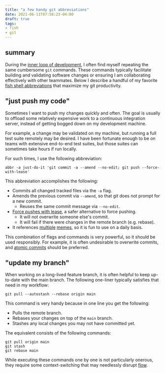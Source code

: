```yaml
---
title: "a few handy git abbreviations"
date: 2021-06-11T07:58:23-04:00
draft: true
tags:
- fish
- git
---
```


## summary

During the [inner loop of development](https://www.getambassador.io/docs/telepresence/latest/concepts/devloop/#what-is-the-inner-dev-loop), I often find myself repeating the same cumbersome `git` commands. 
These commands typically facilitate building and validating software changes or ensuring I am collaborating effectively with other teammates. Below I describe a handful of my favorite [fish shell abbreviations](/posts/docker-fish-abbreviations/) that maximize my git productivity.

## "just push my code"

Sometimes I want to push my changes quickly and often. The goal is usually to offload some relatively expensive work to a continuous integration server, instead of getting bogged down on my development machine.

For example, a change may be validated on my machine, but running a full test suite remotely may be desired. I have been fortunate enough to be on teams with extensive end-to-end test suites, but those suites can sometimes take hours if run locally.  

For such times, I use the following abbreviation:

```shell
abbr -a just-do-it 'git commit -a --amend --no-edit; git push --force-with-lease'
```

This abbreviation accomplishes the following:
* Commits all changed tracked files via the `-a` flag.
* Amends the previous commit via `--amend`, so that git does not prompt for a new commit.
  * Reuses the same commit message via `--no-edit`.
* [Force pushes with lease](https://git-scm.com/docs/git-push#Documentation/git-push.txt---force-with-leaseltrefnamegtltexpectgt), a safer alternative to force pushing.
  * It will not overwrite someone else's commit.
  * It will fail if there were changes in the remote branch (e.g. rebase).
* It references [multiple](https://en.meming.world/wiki/Thanos%27_«Just_Do_It») [memes](https://knowyourmeme.com/memes/shia-labeoufs-intense-motivational-speech-just-do-it), so it is fun to use on a daily basis.

This combination of flags and commands is very powerful, so it should be used responsibly. For example, it is often undesirable to overwrite commits, and [atomic commits](https://sparkbox.com/foundry/atomic_commits_with_git) should be preferred.

## "update my branch"
When working on a long-lived feature branch, it is often helpful to keep up-to-date with the main branch. The following one-liner typically satisfies that need in my workflow:
```shell
git pull --autostash --rebase origin main
```
This command is very handy because in one line you get the following:
* Pulls the remote branch.
* Rebases your changes on top of the `main` branch.
* Stashes any local changes you may not have committed yet.

The equivalent consists of the following commands:
```shell
git pull origin main
git stash
git rebase main
```

While executing these commands one by one is not particularly onerous, they require some context-switching that may needlessly disrupt [flow](https://en.wikipedia.org/wiki/Flow_(psychology)).